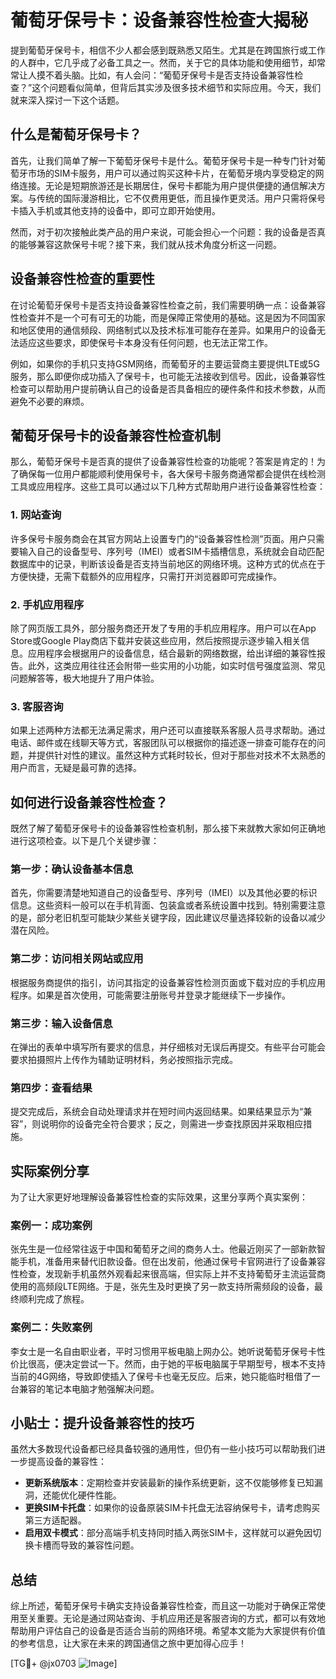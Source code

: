 # 葡萄牙保号卡：设备兼容性检查大揭秘

提到葡萄牙保号卡，相信不少人都会感到既熟悉又陌生。尤其是在跨国旅行或工作的人群中，它几乎成了必备工具之一。然而，关于它的具体功能和使用细节，却常常让人摸不着头脑。比如，有人会问：“葡萄牙保号卡是否支持设备兼容性检查？”这个问题看似简单，但背后其实涉及很多技术细节和实际应用。今天，我们就来深入探讨一下这个话题。

## 什么是葡萄牙保号卡？

首先，让我们简单了解一下葡萄牙保号卡是什么。葡萄牙保号卡是一种专门针对葡萄牙市场的SIM卡服务，用户可以通过购买这种卡片，在葡萄牙境内享受稳定的网络连接。无论是短期旅游还是长期居住，保号卡都能为用户提供便捷的通信解决方案。与传统的国际漫游相比，它不仅费用更低，而且操作更灵活。用户只需将保号卡插入手机或其他支持的设备中，即可立即开始使用。

然而，对于初次接触此类产品的用户来说，可能会担心一个问题：我的设备是否真的能够兼容这款保号卡呢？接下来，我们就从技术角度分析这一问题。

## 设备兼容性检查的重要性

在讨论葡萄牙保号卡是否支持设备兼容性检查之前，我们需要明确一点：设备兼容性检查并不是一个可有可无的功能，而是保障正常使用的基础。这是因为不同国家和地区使用的通信频段、网络制式以及技术标准可能存在差异。如果用户的设备无法适应这些要求，即使保号卡本身没有任何问题，也无法正常工作。

例如，如果你的手机只支持GSM网络，而葡萄牙的主要运营商主要提供LTE或5G服务，那么即便你成功插入了保号卡，也可能无法接收到信号。因此，设备兼容性检查可以帮助用户提前确认自己的设备是否具备相应的硬件条件和技术参数，从而避免不必要的麻烦。

## 葡萄牙保号卡的设备兼容性检查机制

那么，葡萄牙保号卡是否真的提供了设备兼容性检查的功能呢？答案是肯定的！为了确保每一位用户都能顺利使用保号卡，各大保号卡服务商通常都会提供在线检测工具或应用程序。这些工具可以通过以下几种方式帮助用户进行设备兼容性检查：

### 1. 网站查询
许多保号卡服务商会在其官方网站上设置专门的“设备兼容性检测”页面。用户只需要输入自己的设备型号、序列号（IMEI）或者SIM卡插槽信息，系统就会自动匹配数据库中的记录，判断该设备是否支持当前地区的网络环境。这种方式的优点在于方便快捷，无需下载额外的应用程序，只需打开浏览器即可完成操作。

### 2. 手机应用程序
除了网页版工具外，部分服务商还开发了专用的手机应用程序。用户可以在App Store或Google Play商店下载并安装这些应用，然后按照提示逐步输入相关信息。应用程序会根据用户的设备信息，结合最新的网络数据，给出详细的兼容性报告。此外，这类应用往往还会附带一些实用的小功能，如实时信号强度监测、常见问题解答等，极大地提升了用户体验。

### 3. 客服咨询
如果上述两种方法都无法满足需求，用户还可以直接联系客服人员寻求帮助。通过电话、邮件或在线聊天等方式，客服团队可以根据你的描述逐一排查可能存在的问题，并提供针对性的建议。虽然这种方式耗时较长，但对于那些对技术不太熟悉的用户而言，无疑是最可靠的选择。

## 如何进行设备兼容性检查？

既然了解了葡萄牙保号卡的设备兼容性检查机制，那么接下来就教大家如何正确地进行这项检查。以下是几个关键步骤：

### 第一步：确认设备基本信息
首先，你需要清楚地知道自己的设备型号、序列号（IMEI）以及其他必要的标识信息。这些资料一般可以在手机背面、包装盒或者系统设置中找到。特别需要注意的是，部分老旧机型可能缺少某些关键字段，因此建议尽量选择较新的设备以减少潜在风险。

### 第二步：访问相关网站或应用
根据服务商提供的指引，访问其指定的设备兼容性检测页面或下载对应的手机应用程序。如果是首次使用，可能需要注册账号并登录才能继续下一步操作。

### 第三步：输入设备信息
在弹出的表单中填写所有要求的信息，并仔细核对无误后再提交。有些平台可能会要求拍摄照片上传作为辅助证明材料，务必按照指示完成。

### 第四步：查看结果
提交完成后，系统会自动处理请求并在短时间内返回结果。如果结果显示为“兼容”，则说明你的设备完全符合要求；反之，则需进一步查找原因并采取相应措施。

## 实际案例分享

为了让大家更好地理解设备兼容性检查的实际效果，这里分享两个真实案例：

### 案例一：成功案例
张先生是一位经常往返于中国和葡萄牙之间的商务人士。他最近刚买了一部新款智能手机，准备用来替代旧款设备。但在出发前，他通过保号卡官网进行了设备兼容性检查，发现新手机虽然外观看起来很高端，但实际上并不支持葡萄牙主流运营商使用的高频段LTE网络。于是，张先生及时更换了另一款支持所需频段的设备，最终顺利完成了旅程。

### 案例二：失败案例
李女士是一名自由职业者，平时习惯用平板电脑上网办公。她听说葡萄牙保号卡性价比很高，便决定尝试一下。然而，由于她的平板电脑属于早期型号，根本不支持当前的4G网络，导致即使插入了保号卡也毫无反应。后来，她只能临时租借了一台兼容的笔记本电脑才勉强解决问题。

## 小贴士：提升设备兼容性的技巧

虽然大多数现代设备都已经具备较强的通用性，但仍有一些小技巧可以帮助我们进一步提高设备的兼容性：

- **更新系统版本**：定期检查并安装最新的操作系统更新，这不仅能够修复已知漏洞，还能优化硬件性能。
- **更换SIM卡托盘**：如果你的设备原装SIM卡托盘无法容纳保号卡，请考虑购买第三方适配器。
- **启用双卡模式**：部分高端手机支持同时插入两张SIM卡，这样就可以避免因切换卡槽而导致的兼容性问题。

## 总结

综上所述，葡萄牙保号卡确实支持设备兼容性检查，而且这一功能对于确保正常使用至关重要。无论是通过网站查询、手机应用还是客服咨询的方式，都可以有效地帮助用户评估自己的设备是否适合当前的网络环境。希望本文能为大家提供有价值的参考信息，让大家在未来的跨国通信之旅中更加得心应手！

[TG💪+ @jx0703 ![Image](https://github.com/user-attachments/assets/dbca1d08-cadb-493c-b0ec-ad6f7a83f270)]